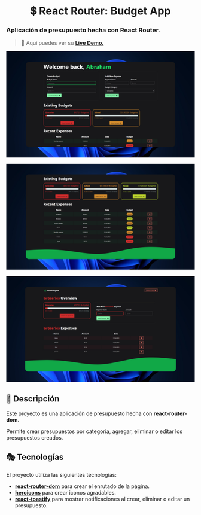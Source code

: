 <div align='center'>

# 💲 React Router: Budget App

</div>

### Aplicación de presupuesto hecha con React Router.

> 🧩 Aquí puedes ver su [**Live Demo.**](https://budget-app-abraham.netlify.app/)

![vista-previa](./public/preview/01-page-preview.jpg)

![vista-previa](./public/preview/02-page-preview.jpg)

![vista-previa](./public/preview/03-page-preview.jpg)

## 🚀 Descripción

Este proyecto es una aplicación de presupuesto hecha con **react-router-dom**.

Permite crear presupuestos por categoría, agregar, eliminar o editar los presupuestos creados.

## 🎭 Tecnologías

El proyecto utiliza las siguientes tecnologías:

- [**react-router-dom**](https://reactrouter.com/en/main) para crear el enrutado de la página.
- [**heroicons**](https://heroicons.com/) para crear iconos agradables.
- [**react-toastify**](https://www.npmjs.com/package/react-toastify) para mostrar notificaciones al crear, eliminar o editar un presupuesto.
